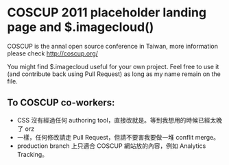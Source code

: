 # COSCUP 2011 placeholder landing page and $.imagecloud()

COSCUP is the annal open source conference in Taiwan, more information please check http://coscup.org/

You might find $.imagecloud useful for your own project. Feel free to use it (and contribute back using Pull Request) as long as my name remain on the file.

## To COSCUP co-workers:

* CSS 沒有經過任何 authoring tool，直接改就是。等到我想用的時候已經太晚了 orz
* 一樣，任何修改請走 Pull Request，但請不要害我要做一堆 conflit merge。
* production branch 上只適合 COSCUP 網站放的內容，例如 Analytics Tracking。
